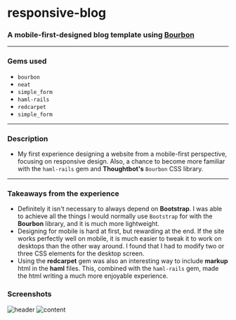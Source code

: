# responsive-blog
### A mobile-first-designed blog template using [Bourbon](http://bourbon.io/)
*** 
### Gems used 
  + `bourbon`
  + `neat`
  + `simple_form`
  + `haml-rails`
  + `redcarpet`
  + `simple_form`

***
### Description
- My first experience designing a website from a mobile-first perspective, focusing on responsive design. Also, a chance to become more familiar with the `haml-rails` gem and __Thoughtbot's__ `Bourbon` CSS library.

*** 
### Takeaways from the experience 

+ Definitely it isn't necessary to always depend on __Bootstrap__. I was able to achieve all the things I would normally use `Bootstrap` for with the __Bourbon__ library, and it is much more lightweight.
+ Designing for mobile is hard at first, but rewarding at the end. If the site works perfectly well on mobile, it is much easier to tweak it to work on desktops than the other way around. I found that I had to modify two or three CSS elements for the desktop screen. 
+ Using the __redcarpet__ gem was also an interesting way to include __markup__ html in the __haml__ files. This, combined with the `haml-rails` gem, made the html writing a much more enjoyable experience.

### Screenshots 

![header]('/app/assets/images/header.png') 
![content]('/app/assets/images/content.png')
